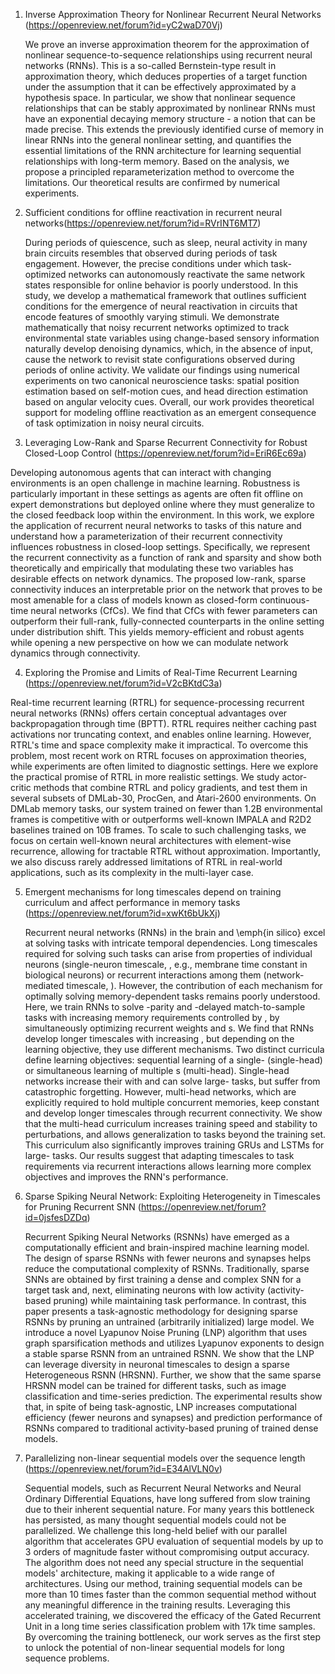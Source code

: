 1. Inverse Approximation Theory for Nonlinear Recurrent Neural Networks (https://openreview.net/forum?id=yC2waD70Vj)

    We prove an inverse approximation theorem for the approximation of nonlinear sequence-to-sequence relationships using recurrent neural networks (RNNs). This is a so-called Bernstein-type result in approximation theory, which deduces properties of a target function under the assumption that it can be effectively approximated by a hypothesis space. In particular, we show that nonlinear sequence relationships that can be stably approximated by nonlinear RNNs must have an exponential decaying memory structure - a notion that can be made precise. This extends the previously identified curse of memory in linear RNNs into the general nonlinear setting, and quantifies the essential limitations of the RNN architecture for learning sequential relationships with long-term memory. Based on the analysis, we propose a principled reparameterization method to overcome the limitations. Our theoretical results are confirmed by numerical experiments.
    


2. Sufficient conditions for offline reactivation in recurrent neural networks(https://openreview.net/forum?id=RVrINT6MT7)

    During periods of quiescence, such as sleep, neural activity in many brain circuits resembles that observed during periods of task engagement. However, the precise conditions under which task-optimized networks can autonomously reactivate the same network states responsible for online behavior is poorly understood. In this study, we develop a mathematical framework that outlines sufficient conditions for the emergence of neural reactivation in circuits that encode features of smoothly varying stimuli. We demonstrate mathematically that noisy recurrent networks optimized to track environmental state variables using change-based sensory information naturally develop denoising dynamics, which, in the absence of input, cause the network to revisit state configurations observed during periods of online activity. We validate our findings using numerical experiments on two canonical neuroscience tasks: spatial position estimation based on self-motion cues, and head direction estimation based on angular velocity cues. Overall, our work provides theoretical support for modeling offline reactivation as an emergent consequence of task optimization in noisy neural circuits.



3. Leveraging Low-Rank and Sparse Recurrent Connectivity for Robust Closed-Loop Control (https://openreview.net/forum?id=EriR6Ec69a)

Developing autonomous agents that can interact with changing environments is an open challenge in machine learning. Robustness is particularly important in these settings as agents are often fit offline on expert demonstrations but deployed online where they must generalize to the closed feedback loop within the environment. In this work, we explore the application of recurrent neural networks to tasks of this nature and understand how a parameterization of their recurrent connectivity influences robustness in closed-loop settings. Specifically, we represent the recurrent connectivity as a function of rank and sparsity and show both theoretically and empirically that modulating these two variables has desirable effects on network dynamics. The proposed low-rank, sparse connectivity induces an interpretable prior on the network that proves to be most amenable for a class of models known as closed-form continuous-time neural networks (CfCs). We find that CfCs with fewer parameters can outperform their full-rank, fully-connected counterparts in the online setting under distribution shift. This yields memory-efficient and robust agents while opening a new perspective on how we can modulate network dynamics through connectivity.



4. Exploring the Promise and Limits of Real-Time Recurrent Learning (https://openreview.net/forum?id=V2cBKtdC3a)

Real-time recurrent learning (RTRL) for sequence-processing recurrent neural networks (RNNs) offers certain conceptual advantages over backpropagation through time (BPTT). RTRL requires neither caching past activations nor truncating context, and enables online learning. However, RTRL's time and space complexity make it impractical. To overcome this problem, most recent work on RTRL focuses on approximation theories, while experiments are often limited to diagnostic settings. Here we explore the practical promise of RTRL in more realistic settings. We study actor-critic methods that combine RTRL and policy gradients, and test them in several subsets of DMLab-30, ProcGen, and Atari-2600 environments. On DMLab memory tasks, our system trained on fewer than 1.2B environmental frames is competitive with or outperforms well-known IMPALA and R2D2 baselines trained on 10B frames. To scale to such challenging tasks, we focus on certain well-known neural architectures with element-wise recurrence, allowing for tractable RTRL without approximation. Importantly, we also discuss rarely addressed limitations of RTRL in real-world applications, such as its complexity in the multi-layer case.



5. Emergent mechanisms for long timescales depend on training curriculum and affect performance in memory tasks (https://openreview.net/forum?id=xwKt6bUkXj)

    Recurrent neural networks (RNNs) in the brain and \emph{in silico} excel at solving tasks with intricate temporal dependencies. Long timescales required for solving such tasks can arise from properties of individual neurons (single-neuron timescale, , e.g., membrane time constant in biological neurons) or recurrent interactions among them (network-mediated timescale, ). However, the contribution of each mechanism for optimally solving memory-dependent tasks remains poorly understood. Here, we train RNNs to solve -parity and -delayed match-to-sample tasks with increasing memory requirements controlled by , by simultaneously optimizing recurrent weights and s. We find that RNNs develop longer timescales with increasing , but depending on the learning objective, they use different mechanisms. Two distinct curricula define learning objectives: sequential learning of a single- (single-head) or simultaneous learning of multiple s (multi-head). Single-head networks increase their with and can solve large- tasks, but suffer from catastrophic forgetting. However, multi-head networks, which are explicitly required to hold multiple concurrent memories, keep constant and develop longer timescales through recurrent connectivity. We show that the multi-head curriculum increases training speed and stability to perturbations, and allows generalization to tasks beyond the training set. This curriculum also significantly improves training GRUs and LSTMs for large- tasks. Our results suggest that adapting timescales to task requirements via recurrent interactions allows learning more complex objectives and improves the RNN's performance.

6. Sparse Spiking Neural Network: Exploiting Heterogeneity in Timescales for Pruning Recurrent SNN (https://openreview.net/forum?id=0jsfesDZDq)

    Recurrent Spiking Neural Networks (RSNNs) have emerged as a computationally efficient and brain-inspired machine learning model. The design of sparse RSNNs with fewer neurons and synapses helps reduce the computational complexity of RSNNs. Traditionally, sparse SNNs are obtained by first training a dense and complex SNN for a target task and, next, eliminating neurons with low activity (activity-based pruning) while maintaining task performance. In contrast, this paper presents a task-agnostic methodology for designing sparse RSNNs by pruning an untrained (arbitrarily initialized) large model. We introduce a novel Lyapunov Noise Pruning (LNP) algorithm that uses graph sparsification methods and utilizes Lyapunov exponents to design a stable sparse RSNN from an untrained RSNN. We show that the LNP can leverage diversity in neuronal timescales to design a sparse Heterogeneous RSNN (HRSNN). Further, we show that the same sparse HRSNN model can be trained for different tasks, such as image classification and time-series prediction. The experimental results show that, in spite of being task-agnostic, LNP increases computational efficiency (fewer neurons and synapses) and prediction performance of RSNNs compared to traditional activity-based pruning of trained dense models.

7. Parallelizing non-linear sequential models over the sequence length (https://openreview.net/forum?id=E34AlVLN0v)

    Sequential models, such as Recurrent Neural Networks and Neural Ordinary Differential Equations, have long suffered from slow training due to their inherent sequential nature. For many years this bottleneck has persisted, as many thought sequential models could not be parallelized. We challenge this long-held belief with our parallel algorithm that accelerates GPU evaluation of sequential models by up to 3 orders of magnitude faster without compromising output accuracy. The algorithm does not need any special structure in the sequential models' architecture, making it applicable to a wide range of architectures. Using our method, training sequential models can be more than 10 times faster than the common sequential method without any meaningful difference in the training results. Leveraging this accelerated training, we discovered the efficacy of the Gated Recurrent Unit in a long time series classification problem with 17k time samples. By overcoming the training bottleneck, our work serves as the first step to unlock the potential of non-linear sequential models for long sequence problems.


